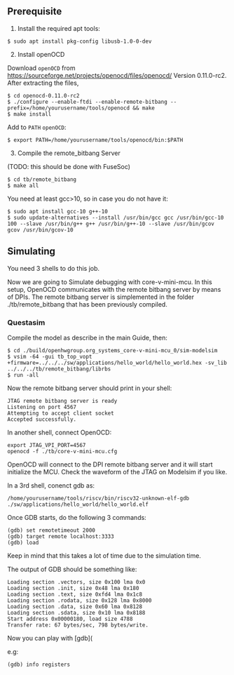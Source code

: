 ## Prerequisite

1. Install the required apt tools:

```
$ sudo apt install pkg-config libusb-1.0-0-dev
```

2. Install openOCD

Download `openOCD` from https://sourceforge.net/projects/openocd/files/openocd/
Version 0.11.0-rc2.
After extracting the files,

```
$ cd openocd-0.11.0-rc2
$ ./configure --enable-ftdi --enable-remote-bitbang --prefix=/home/yourusername/tools/openocd && make
$ make install
```

Add to `PATH` `openOCD`:

```
$ export PATH=/home/yourusername/tools/openocd/bin:$PATH
```

3. Compile the remote_bitbang Server

(TODO: this should be done with FuseSoc)

```
$ cd tb/remote_bitbang
$ make all
```

You need at least gcc>10, so in case you do not have it:

```
$ sudo apt install gcc-10 g++-10
$ sudo update-alternatives --install /usr/bin/gcc gcc /usr/bin/gcc-10 100 --slave /usr/bin/g++ g++ /usr/bin/g++-10 --slave /usr/bin/gcov gcov /usr/bin/gcov-10
```
## Simulating

You need 3 shells to do this job.

Now we are going to Simulate debugging with core-v-mini-mcu.
In this setup, OpenOCD communicates with the remote bitbang server by means of DPIs.
The remote bitbang server is simplemented in the folder ./tb/remote_bitbang that has been previously compiled.

### Questasim

Compile the model as describe in the main Guide, then:

```
$ cd ./build/openhwgroup.org_systems_core-v-mini-mcu_0/sim-modelsim
$ vsim -64 -gui tb_top_vopt +firmware=../../../sw/applications/hello_world/hello_world.hex -sv_lib ../../../tb/remote_bitbang/librbs
$ run -all
```

Now the remote bitbang server should print in your shell:

```
JTAG remote bitbang server is ready
Listening on port 4567
Attempting to accept client socket
Accepted successfully.
```

In another shell, connect OpenOCD:

```
export JTAG_VPI_PORT=4567
openocd -f ./tb/core-v-mini-mcu.cfg
```

OpenOCD will connect to the DPI remote bitbang server and it will start initialize the MCU.
Check the waveform of the JTAG on Modelsim if you like.

In a 3rd shell, conenct gdb as:

```
/home/yourusername/tools/riscv/bin/riscv32-unknown-elf-gdb ./sw/applications/hello_world/hello_world.elf
```

Once GDB starts, do the following 3 commands:
```
(gdb) set remotetimeout 2000
(gdb) target remote localhost:3333
(gdb) load
```

Keep in mind that this takes a lot of time due to the simulation time.

The output of GDB should be something like:

```
Loading section .vectors, size 0x100 lma 0x0
Loading section .init, size 0x48 lma 0x180
Loading section .text, size 0xfd4 lma 0x1c8
Loading section .rodata, size 0x128 lma 0x8000
Loading section .data, size 0x60 lma 0x8128
Loading section .sdata, size 0x10 lma 0x8188
Start address 0x00000180, load size 4788
Transfer rate: 67 bytes/sec, 798 bytes/write.
```

Now you can play with [gdb](

e.g:

```
(gdb) info registers
```
